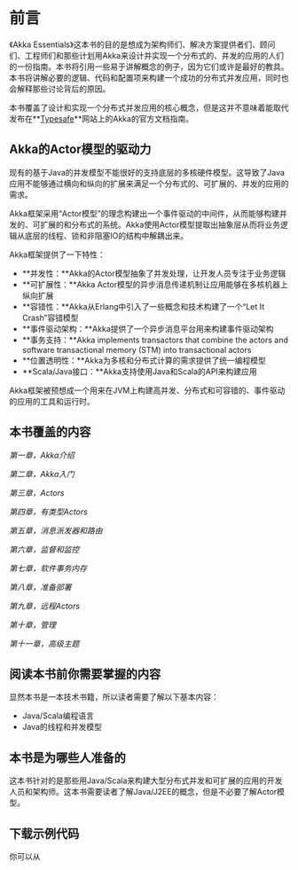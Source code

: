 # 前言

《Akka Essentials》这本书的目的是想成为架构师们、解决方案提供者们、顾问们、工程师们和那些计划用Akka来设计并实现一个分布式的、并发的应用的人们的一份指南。本书将引用一些易于讲解概念的例子，因为它们或许是最好的教具。本书将讲解必要的逻辑、代码和配置项来构建一个成功的分布式并发应用，同时也会解释那些讨论背后的原因。

本书覆盖了设计和实现一个分布式并发应用的核心概念，但是这并不意味着能取代发布在**[Typesafe](http://doc.akka.io/docs/akka/)**网站上的Akka的官方文档指南。


## Akka的Actor模型的驱动力

现有的基于Java的并发模型不能很好的支持底层的多核硬件模型。这导致了Java应用不能够通过横向和纵向的扩展来满足一个分布式的、可扩展的、并发的应用的需求。

Akka框架采用“Actor模型”的理念构建出一个事件驱动的中间件，从而能够构建并发的、可扩展的和分布式的系统。Akka使用Actor模型提取出抽象层从而将业务逻辑从底层的线程、锁和非阻塞IO的结构中解耦出来。

Akka框架提供了一下特性：
* **并发性：**Akka的Actor模型抽象了并发处理，让开发人员专注于业务逻辑
* **可扩展性：**Akka Actor模型的异步消息传递机制让应用能够在多核机器上纵向扩展
* **容错性：**Akka从Erlang中引入了一些概念和技术构建了一个“Let It Crash”容错模型
* **事件驱动架构：**Akka提供了一个异步消息平台用来构建事件驱动架构
* **事务支持：**Akka implements transactors that combine the actors and software transactional memory (STM) into transactional actors
* **位置透明性：**Akka为多核和分布式计算的需求提供了统一编程模型
* **Scala/Java接口：**Akka支持使用Java和Scala的API来构建应用

Akka框架被预想成一个用来在JVM上构建高并发、分布式和可容错的、事件驱动的应用的工具和运行时。

## 本书覆盖的内容
*第一章，Akka介绍* 

*第二章，Akka入门*

*第三章，Actors*

*第四章，有类型Actors*

*第五章，消息派发器和路由*

*第六章，监督和监控*

*第七章，软件事务内存*

*第八章，准备部署*

*第九章，远程Actors*

*第十章，管理*

*第十一章，高级主题*

## 阅读本书前你需要掌握的内容
显然本书是一本技术书籍，所以读者需要了解以下基本内容：
* Java/Scala编程语言
* Java的线程和并发模型

## 本书是为哪些人准备的
这本书针对的是那些用Java/Scala来构建大型分布式并发和可扩展的应用的开发人员和架构师。这本书需要读者了解Java/J2EE的概念，但是不必要了解Actor模型。

## 下载示例代码
你可以从

